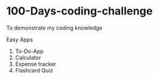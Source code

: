 # 100-Days-coding-challenge
To demonstrate my coding knowledge

Easy Apps
1. To-Do-App
2. Calculator
3. Expense tracker
4. Flashcard Quiz
